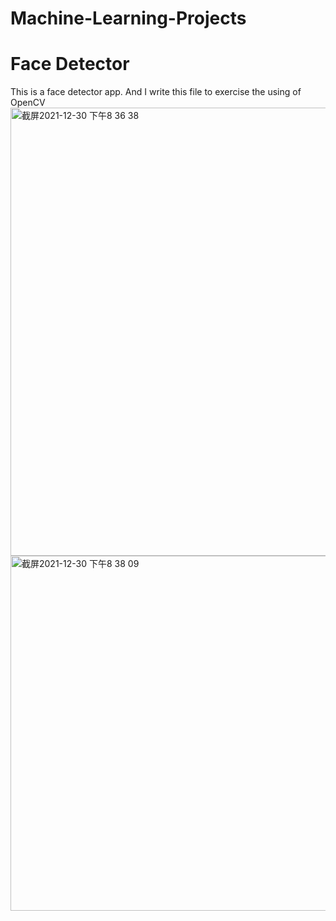 # Machine-Learning-Projects

# Face Detector
This is a face detector app. And I write this file to exercise the using of OpenCV
<img width="717" alt="截屏2021-12-30 下午8 36 38" src="https://user-images.githubusercontent.com/36163586/147798053-07dc332d-6580-4f75-ba5a-2ffb8730f275.png">
<img width="568" alt="截屏2021-12-30 下午8 38 09" src="https://user-images.githubusercontent.com/36163586/147798056-8518f389-3afe-4f0e-82e0-4c3f3938bd3a.png">

